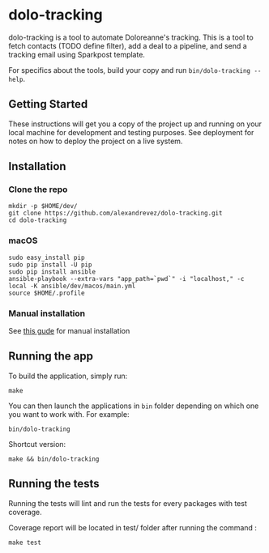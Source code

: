 # dolo-tracking

dolo-tracking is a tool to automate Doloreanne's tracking. This is a tool to fetch contacts (TODO define filter), add a deal to a pipeline, and send a tracking email using Sparkpost template. 

For specifics about the tools, build your copy and run `bin/dolo-tracking --help`.

## Getting Started

These instructions will get you a copy of the project up and running on your local machine for development and testing purposes. See deployment for notes on how to deploy the project on a live system.

## Installation

### Clone the repo

	mkdir -p $HOME/dev/
	git clone https://github.com/alexandrevez/dolo-tracking.git
	cd dolo-tracking

### macOS

	sudo easy_install pip
	sudo pip install -U pip
	sudo pip install ansible
	ansible-playbook --extra-vars "app_path=`pwd`" -i "localhost," -c local -K ansible/dev/macos/main.yml
	source $HOME/.profile

### Manual installation

See [this gude](docs/INSTALL.md) for manual installation

## Running the app

To build the application, simply run:

	make

You can then launch the applications in `bin` folder depending on which one you want to work with. For example:

	bin/dolo-tracking

Shortcut version:

	make && bin/dolo-tracking


## Running the tests
Running the tests will lint and run the tests for every packages with test coverage. 
	
Coverage report will be located in test/ folder after running the command :

	make test